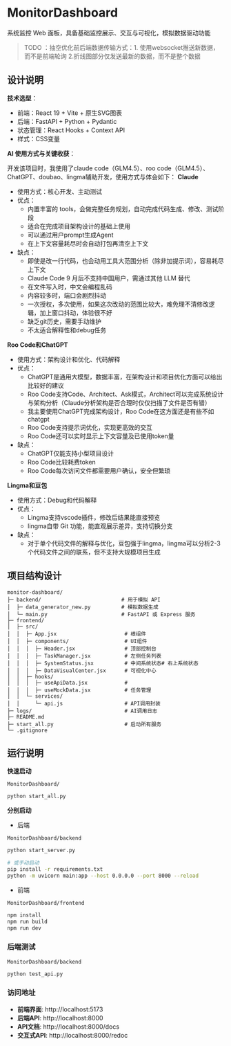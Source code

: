 # MonitorDashboard
系统监控 Web 面板，具备基础监控展示、交互与可视化，模拟数据驱动功能

> TODO ：抽空优化前后端数据传输方式：1. 使用websocket推送新数据，而不是前端轮询 2.折线图部分仅发送最新的数据，而不是整个数据

## 设计说明
**技术选型**：
- 前端：React 19 + Vite + 原生SVG图表
- 后端：FastAPI + Python + Pydantic
- 状态管理：React Hooks + Context API
- 样式：CSS变量

**AI 使用方式与关键收获**：

开发该项目时，我使用了claude code（GLM4.5）、roo code（GLM4.5）、ChatGPT、doubao、lingma辅助开发，使用方式与体会如下：
**Claude**
- 使用方式：核心开发、主动测试
- 优点：
	- 内置丰富的 tools，会做完整任务规划，自动完成代码生成、修改、测试阶段
	- 适合在完成项目架构设计的基础上使用
	- 可以通过用户prompt生成Agent
	- 在上下文容量耗尽时会自动打包再清空上下文
- 缺点：
	- 即使是改一行代码，也会动用工具大范围分析（除非加提示词），容易耗尽上下文
	- Claude Code 9 月后不支持中国用户，需通过其他 LLM 替代
	- 在文件写入时，中文会编程乱码
	- 内容较多时，端口会剧烈抖动
	- 一次授权，多次使用，如果这次改动的范围比较大，难免理不清修改逻辑，加上窗口抖动，体验很不好
	- 缺乏git历史，需要手动维护
	- 不太适合解释性和debug任务
	
**Roo Code和ChatGPT**
- 使用方式：架构设计和优化、代码解释
- 优点：
	- ChatGPT是通用大模型，数据丰富，在架构设计和项目优化方面可以给出比较好的建议
	- Roo Code支持Code、Architect、Ask模式，Architect可以完成系统设计与架构分析（Claude分析架构是否合理时仅仅扫描了文件是否有错）
	- 我主要使用ChatGPT完成架构设计，Roo Code在这方面还是有些不如chatgpt
	- Roo Code支持提示词优化，实现更高效的交互
	- Roo Code还可以实时显示上下文容量及已使用token量
- 缺点：
	- ChatGPT仅能支持小型项目设计
	- Roo Code比较耗费token
	- Roo Code每次访问文件都需要用户确认，安全但繁琐

**Lingma和豆包**
- 使用方式：Debug和代码解释
- 优点：
	- Lingma支持vscode插件，修改后结果能直接预览
	- lingma自带 Git 功能，能直观展示差异，支持切换分支
- 缺点：
	- 对于单个代码文件的解释与优化，豆包强于lingma，lingma可以分析2-3个代码文件之间的联系，但不支持大规模项目生成

## 项目结构设计
```
monitor-dashboard/
├─ backend/                          # 用于模拟 API
│  ├─ data_generator_new.py          # 模拟数据生成
│  └─ main.py                        # FastAPI 或 Express 服务
├─ frontend/
│  ├─ src/
│  │  ├─ App.jsx                      # 根组件
│  │  ├─ components/                  # UI组件
│  │  │  ├─ Header.jsx                # 顶部控制台
│  │  │  ├─ TaskManager.jsx           # 左侧任务列表
│  │  │  ├─ SystemStatus.jsx          # 中间系统状态# 右上系统状态
│  │  │  ├─ DataVisualCenter.jsx      # 可视化中心
│  │  ├─ hooks/                       
│  │  │  ├─ useApiData.jsx            # 
│  │  │  ├─ useMockData.jsx           # 任务管理
│  │  └─ services/            
│  │     └─ api.js                    # API调用封装
├─ logs/                              # AI调用日志
├─ README.md
├─ start_all.py                       # 启动所有服务
└─ .gitignore
```

## 运行说明
**快速启动** 

`MonitorDashboard/`
```bash
python start_all.py
```

**分别启动**

- 后端 

`MonitorDashboard/backend`
```bash
python start_server.py

# 或手动启动
pip install -r requirements.txt
python -m uvicorn main:app --host 0.0.0.0 --port 8000 --reload
```

- 前端 

`MonitorDashboard/frontend`
```bash
npm install
npm run build
npm run dev
```

### 后端测试 
`MonitorDashboard/backend`
```bash
python test_api.py
```

### 访问地址

- **前端界面**: http://localhost:5173
- **后端API**: http://localhost:8000
- **API文档**: http://localhost:8000/docs
- **交互式API**: http://localhost:8000/redoc